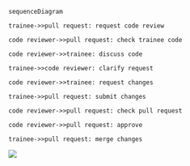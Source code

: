 
```mermaid
sequenceDiagram

trainee->>pull request: request code review

code reviewer->>pull request: check trainee code

code reviewer->>trainee: discuss code

trainee->>code reviewer: clarify request

code reviewer->>trainee: request changes

trainee->>pull request: submit changes

code reviewer->>pull request: check pull request

code reviewer->>pull request: approve

trainee->>pull request: merge changes

```


[![](https://mermaid.ink/img/eyJjb2RlIjoic2VxdWVuY2VEaWFncmFtXG4gICAgdHJhaW5lZS0-PnB1bGwgcmVxdWVzdDogcmVxdWVzdCBjb2RlIHJldmlld1xuICAgIGNvZGUgcmV2aWV3ZXItPj5wdWxsIHJlcXVlc3Q6IGNoZWNrIHRyYWluZWUgY29kZVxuICAgIGNvZGUgcmV2aWV3ZXItPj50cmFpbmVlOiBkaXNjdXNzIGNvZGVcbiAgICB0cmFpbmVlLT4-Y29kZSByZXZpZXdlcjogY2xhcmlmeSByZXF1ZXN0XG4gICAgY29kZSByZXZpZXdlci0-PnRyYWluZWU6IHJlcXVlc3QgY2hhbmdlc1xuICAgIHRyYWluZWUtPj5wdWxsIHJlcXVlc3Q6IHN1Ym1pdCBjaGFuZ2VzXG4gICAgY29kZSByZXZpZXdlci0-PnB1bGwgcmVxdWVzdDogY2hlY2sgcHVsbCByZXF1ZXN0XG4gICAgY29kZSByZXZpZXdlci0-PnB1bGwgcmVxdWVzdDogYXBwcm92ZVxuICAgIHRyYWluZWUtPj5wdWxsIHJlcXVlc3Q6IG1lcmdlIGNoYW5nZXNcblxuICAgIFxuICAgICAgICAgICAgIiwibWVybWFpZCI6eyJ0aGVtZSI6ImRlZmF1bHQifSwidXBkYXRlRWRpdG9yIjpmYWxzZSwiYXV0b1N5bmMiOnRydWUsInVwZGF0ZURpYWdyYW0iOmZhbHNlfQ)](https://mermaid-js.github.io/mermaid-live-editor/edit##eyJjb2RlIjoic2VxdWVuY2VEaWFncmFtXG4gICAgdHJhaW5lZS0-PnB1bGwgcmVxdWVzdDogcmVxdWVzdCBjb2RlIHJldmlld1xuICAgIGNvZGUgcmV2aWV3ZXItPj5wdWxsIHJlcXVlc3Q6IGNoZWNrIHRyYWluZWUgY29kZVxuICAgIGNvZGUgcmV2aWV3ZXItPj50cmFpbmVlOiBkaXNjdXNzIGNvZGVcbiAgICB0cmFpbmVlLT5jb2RlIHJldmlld2VyOiBjbGFyaWZ5IHJlcXVlc3RcbiAgICBjb2RlIHJldmlld2VyLT4-dHJhaW5lZTogcmVxdWVzdCBjaGFuZ2VzXG4gICAgdHJhaW5lZS0-PnB1bGwgcmVxdWVzdDogc3VibWl0IGNoYW5nZXNcbiAgICBjb2RlIHJldmlld2VyLT4-cHVsbCByZXF1ZXN0OiBjaGVjayBwdWxsIHJlcXVlc3RcbiAgICBjb2RlIHJldmlld2VyLT4-cHVsbCByZXF1ZXN0OiBhcHByb3ZlXG4gICAgdHJhaW5lZS0-PnB1bGwgcmVxdWVzdDogbWVyZ2UgY2hhbmdlc1xuXG4gICAgXG4gICAgICAgICAgICAiLCJtZXJtYWlkIjoie1xuICBcInRoZW1lXCI6IFwiZGVmYXVsdFwiXG59IiwidXBkYXRlRWRpdG9yIjpmYWxzZSwiYXV0b1N5bmMiOnRydWUsInVwZGF0ZURpYWdyYW0iOmZhbHNlfQ)